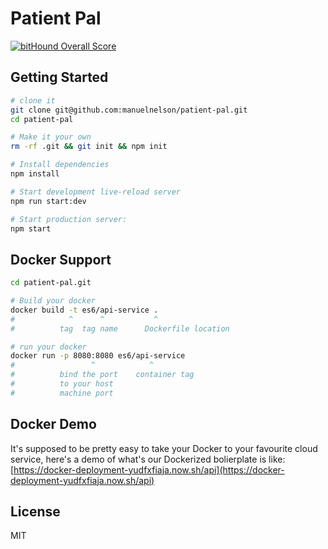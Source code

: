 Patient Pal
==================================


[![bitHound Overall Score](https://www.bithound.io/github/manuelnelson/node-angular-2-boilerplate/badges/score.svg)](https://www.bithound.io/github/manuelnelson/node-angular-2-boilerplate)


Getting Started
---------------

```sh
# clone it
git clone git@github.com:manuelnelson/patient-pal.git
cd patient-pal

# Make it your own
rm -rf .git && git init && npm init

# Install dependencies
npm install

# Start development live-reload server
npm run start:dev

# Start production server:
npm start

```
Docker Support
------
```sh
cd patient-pal.git

# Build your docker
docker build -t es6/api-service .
#            ^      ^           ^
#          tag  tag name      Dockerfile location

# run your docker
docker run -p 8080:8080 es6/api-service
#                 ^            ^
#          bind the port    container tag
#          to your host
#          machine port   

```

Docker Demo
-------------------------
It's supposed to be pretty easy to take your Docker to your favourite cloud service, here's a demo of what's our Dockerized bolierplate is like: [https://docker-deployment-yudfxfiaja.now.sh/api](https://docker-deployment-yudfxfiaja.now.sh/api)

License
-------

MIT
